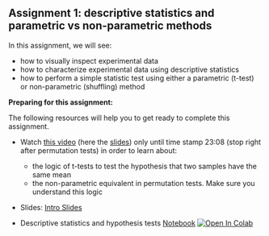 ## Assignment 1: descriptive statistics and parametric vs non-parametric methods
In this assignment, we will see:
- how to visually inspect experimental data
- how to characterize experimental data using descriptive statistics
- how to perform a simple statistic test using either a parametric (t-test) or non-parametric (shuffling) method

<div class="alert alert-block alert-warning">
<b>Preparing for this assignment:</b> 

The following resources will help you to get ready to complete this assignment. 
<ul>
    <li>Watch <a href="http://youtu.be/5q-Ws4y8JE4" target="_blank">this video</a> (here the <a href="https://www.cmrr.umn.edu/~kendrick/statsmatlab/StatsLecture2Slides_Hypothesis.pdf" target="_blank">slides</a>) only until time stamp 23:08 (stop right after permutation tests) in order to learn about:</li>
    <ul>
        <li>the logic of t-tests to test the hypothesis that two samples have the same mean</li>
        <li>the non-parametric equivalent in permutation tests. Make sure you understand this logic</li>
    </ul>
</ul>
</div>


- Slides: [Intro Slides](Slides_descriptive_stats.pdf)

- Descriptive statistics and hypothesis tests [Notebook](Assignment1.ipynb) [![Open In Colab](https://colab.research.google.com/assets/colab-badge.svg)](https://colab.research.google.com/github/wimmerlab/MBC_data_analysis/blob/main/A1_Statistics/Assignment1.ipynb)  <!-- Solutions: [Notebook](Assignment1_solutions.ipynb) [![Open In Colab](https://colab.research.google.com/assets/colab-badge.svg)](https://colab.research.google.com/github/wimmerlab/MBC_data_analysis/blob/main/A1_Statistics/Assignment1_solutions.ipynb) 
-->

